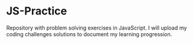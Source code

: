 # JS-Practice
Repository with problem solving exercises in JavaScript. I will upload my coding challenges solutions to document my learning progression.
